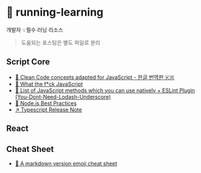 # 🏃 running-learning

개발자 💡필수 러닝 리소스

> 도움되는 포스팅은 별도 파일로 분리

## Script Core

- [📄	Clean Code concepts adapted for JavaScript - 한글 번역판 🇰🇷](https://github.com/qkraudghgh/clean-code-javascript-ko/blob/master/README.md)
- [📄	What the f*ck JavaScript](https://github.com/denysdovhan/wtfjs/blob/master/README.md)
- [📄 List of JavaScript methods which you can use natively + ESLint Plugin (You-Dont-Need-Lodash-Underscore)](https://github.com/you-dont-need/You-Dont-Need-Lodash-Underscore/blob/master/README.md)
- [📄 Node.js Best Practices](https://github.com/goldbergyoni/nodebestpractices/blob/master/README.md)
- [↗️ Typescript Release Note](https://devblogs.microsoft.com/typescript/)

## React

## Cheat Sheet
- [📄 A markdown version emoji cheat sheet](https://github.com/ikatyang/emoji-cheat-sheet/blob/master/README.md)
